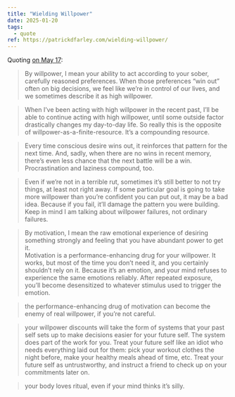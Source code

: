 ```yaml
---
title: "Wielding Willpower"
date: 2025-01-20
tags:
  - quote
ref: https://patrickdfarley.com/wielding-willpower/
---
```

Quoting [on May 17](https://patrickdfarley.com/wielding-willpower/):

> By willpower, I mean your ability to act according to your sober, carefully reasoned preferences. When those preferences “win out” often on big decisions, we feel like we’re in control of our lives, and we sometimes describe it as high willpower.

> When I’ve been acting with high willpower in the recent past, I’ll be able to continue acting with high willpower, until some outside factor drastically changes my day-to-day life. So really this is the opposite of willpower-as-a-finite-resource. It’s a compounding resource.

> Every time conscious desire wins out, it reinforces that pattern for the next time. And, sadly, when there are no wins in recent memory, there’s even less chance that the next battle will be a win. Procrastination and laziness compound, too.

> Even if we’re not in a terrible rut, sometimes it’s still better to not try things, at least not right away. If some particular goal is going to take more willpower than you’re confident you can put out, it may be a bad idea. Because if you fail, it’ll damage the pattern you were building. Keep in mind I am talking about willpower failures, not ordinary failures.

> By motivation, I mean the raw emotional experience of desiring something strongly and feeling that you have abundant power to get it.<br>Motivation is a performance-enhancing drug for your willpower. It works, but most of the time you don’t need it, and you certainly shouldn’t rely on it. Because it’s an emotion, and your mind refuses to experience the same emotions reliably. After repeated exposure, you’ll become desensitized to whatever stimulus used to trigger the emotion.

> the performance-enhancing drug of motivation can become the enemy of real willpower, if you’re not careful.

> your willpower discounts will take the form of systems that your past self sets up to make decisions easier for your future self. The system does part of the work for you. Treat your future self like an idiot who needs everything laid out for them: pick your workout clothes the night before, make your healthy meals ahead of time, etc. Treat your future self as untrustworthy, and instruct a friend to check up on your commitments later on.

> your body loves ritual, even if your mind thinks it’s silly.